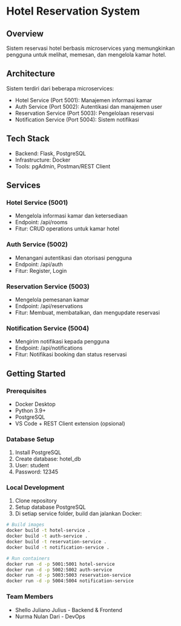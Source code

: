 # Hotel Reservation System

## Overview
Sistem reservasi hotel berbasis microservices yang memungkinkan pengguna untuk melihat, memesan, dan mengelola kamar hotel.

## Architecture
Sistem terdiri dari beberapa microservices:
- Hotel Service (Port 5001): Manajemen informasi kamar
- Auth Service (Port 5002): Autentikasi dan manajemen user
- Reservation Service (Port 5003): Pengelolaan reservasi
- Notification Service (Port 5004): Sistem notifikasi

## Tech Stack
- Backend: Flask, PostgreSQL
- Infrastructure: Docker
- Tools: pgAdmin, Postman/REST Client

## Services
### Hotel Service (5001)
- Mengelola informasi kamar dan ketersediaan
- Endpoint: /api/rooms
- Fitur: CRUD operations untuk kamar hotel

### Auth Service (5002)
- Menangani autentikasi dan otorisasi pengguna
- Endpoint: /api/auth
- Fitur: Register, Login

### Reservation Service (5003)
- Mengelola pemesanan kamar
- Endpoint: /api/reservations
- Fitur: Membuat, membatalkan, dan mengupdate reservasi

### Notification Service (5004)
- Mengirim notifikasi kepada pengguna
- Endpoint: /api/notifications
- Fitur: Notifikasi booking dan status reservasi

## Getting Started
### Prerequisites
- Docker Desktop
- Python 3.9+
- PostgreSQL
- VS Code + REST Client extension (opsional)

### Database Setup
1. Install PostgreSQL
2. Create database: hotel_db
3. User: student
4. Password: 12345

### Local Development
1. Clone repository
2. Setup database PostgreSQL
3. Di setiap service folder, build dan jalankan Docker:
```bash
# Build images
docker build -t hotel-service .
docker build -t auth-service .
docker build -t reservation-service .
docker build -t notification-service .

# Run containers
docker run -d -p 5001:5001 hotel-service
docker run -d -p 5002:5002 auth-service
docker run -d -p 5003:5003 reservation-service
docker run -d -p 5004:5004 notification-service
```
### Team Members
- Shello Juliano Julius - Backend & Frontend
- Nurma Nulan Dari - DevOps

